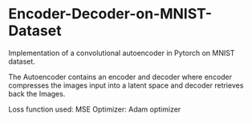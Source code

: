 # Encoder-Decoder-on-MNIST-Dataset
Implementation of a convolutional autoencoder in Pytorch on MNIST dataset.

The Autoencoder contains an encoder and decoder where encoder compresses the images input into a latent space and decoder retrieves back the Images.

Loss function used: MSE Optimizer: Adam optimizer
